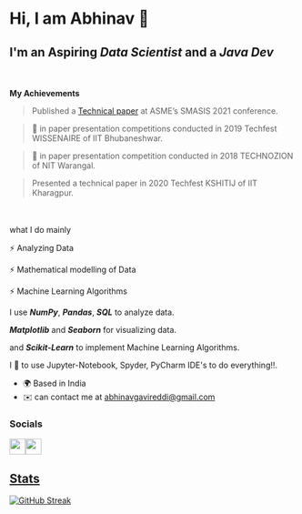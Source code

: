Hi, I am Abhinav 👋 
=====================================
I'm an Aspiring _Data Scientist_ and a _Java Dev_
------------------------------------
<br></br>
**My Achievements**

> Published a [Technical paper](https://doi.org/10.1115/SMASIS2021-67487) at ASME’s SMASIS 2021 conference.

> :1st_place_medal: in paper presentation competitions conducted in 2019 Techfest WISSENAIRE of IIT Bhubaneshwar.

> :2nd_place_medal: in paper presentation competition conducted in 2018 TECHNOZION of NIT Warangal.
 
> Presented a technical paper in 2020 Techfest KSHITIJ of IIT Kharagpur.

<br></br>
what I do mainly

⚡ Analyzing Data

⚡ Mathematical modelling of Data

⚡ Machine Learning Algorithms 

I use _**NumPy**_, _**Pandas**_, _**SQL**_ to analyze data. 

_**Matplotlib**_ and _**Seaborn**_ for visualizing data.

and _**Scikit-Learn**_ to implement Machine Learning Algorithms. 

I :blue_heart: to use Jupyter-Notebook, Spyder, PyCharm IDE's to do everything!!.

* 🌍  Based in India
* ✉️  can contact me at [abhinavgavireddi@gmail.com](mailto:abhinavgavireddi@gmail.com)


### Socials

<p align="left"> <a href="https://github.com/AbhinavGavireddi" target="_blank" rel="noreferrer"><img src="https://raw.githubusercontent.com/danielcranney/readme-generator/main/public/icons/socials/github.svg" width="28" height="28" /></a><a href="https://www.linkedin.com/in/gavireddi-abhinava-bharat/" target="_blank" rel="noreferrer"><img src="https://raw.githubusercontent.com/danielcranney/readme-generator/main/public/icons/socials/linkedin.svg" width="28" height="28" />

Stats
---------------------------------------

[![GitHub Streak](https://github-readme-streak-stats.herokuapp.com/?user=AbhinavGavireddi&theme=highcontrast)](https://git.io/streak-stats)
